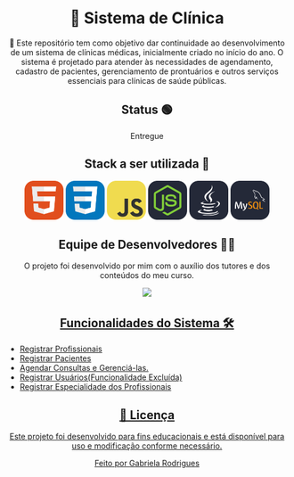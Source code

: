 <div align="center">
   <h1>🏥 Sistema de Clínica</h1>
   🎯
   Este repositório tem como objetivo dar continuidade ao desenvolvimento de um sistema de clínicas médicas, inicialmente criado no início do ano. O sistema é projetado para atender às necessidades de agendamento, cadastro de pacientes, gerenciamento de               prontuários e outros serviços essenciais para clínicas de saúde públicas.
</div>

<div align="center">
   <h2>Status 🟢</h2>
   Entregue
</div>

<div align="center">
   <h2>Stack a ser utilizada 🚀</h2>

   <img src="https://raw.githubusercontent.com/tandpfun/skill-icons/65dea6c4eaca7da319e552c09f4cf5a9a8dab2c8/icons/HTML.svg" width="70px" height="70px"> <img src="https://raw.githubusercontent.com/tandpfun/skill-icons/65dea6c4eaca7da319e552c09f4cf5a9a8dab2c8/icons/CSS.svg" width="70px" height="70px"> <img src="https://raw.githubusercontent.com/tandpfun/skill-icons/65dea6c4eaca7da319e552c09f4cf5a9a8dab2c8/icons/JavaScript.svg" width="70px" height="70px">
   <img src="https://raw.githubusercontent.com/tandpfun/skill-icons/65dea6c4eaca7da319e552c09f4cf5a9a8dab2c8/icons/NodeJS-Dark.svg" width="70px" height="70px"> <img src="https://raw.githubusercontent.com/tandpfun/skill-icons/65dea6c4eaca7da319e552c09f4cf5a9a8dab2c8/icons/Java-Dark.svg" width="70px" height="70px">
   <img src="https://raw.githubusercontent.com/tandpfun/skill-icons/65dea6c4eaca7da319e552c09f4cf5a9a8dab2c8/icons/MySQL-Dark.svg" width="70px" height="70px">
   
</div>

<div align="center">
   <h2>Equipe de Desenvolvedores 👨‍💻</h2>
   
   O projeto foi desenvolvido por mim com o auxílio dos tutores e dos conteúdos do meu curso.
   
   <a href="https://github.com/Agbl09/Sistema-Clinica/graphs/contributors">
      <img src="https://contrib.rocks/image?repo=Agbl09/Sistema-Clinica"/>
      
</div>

<div align="center">
   <h2>Funcionalidades do Sistema 🛠️</h2>

   <div align="left">
      
   - Registrar Profissionais
   - Registrar Pacientes
   - Agendar Consultas e Gerenciá-las.
   - Registrar Usuários(Funcionalidade Excluída)
   - Registrar Especialidade dos Profissionais
   </div>
</div>

<div align="center">
   <h2>📝 Licença</h2>
   Este projeto foi desenvolvido para fins educacionais e está disponível para uso e modificação conforme necessário.

   Feito por [Gabriela Rodrigues](https://github.com/Agbl09)
</div>

